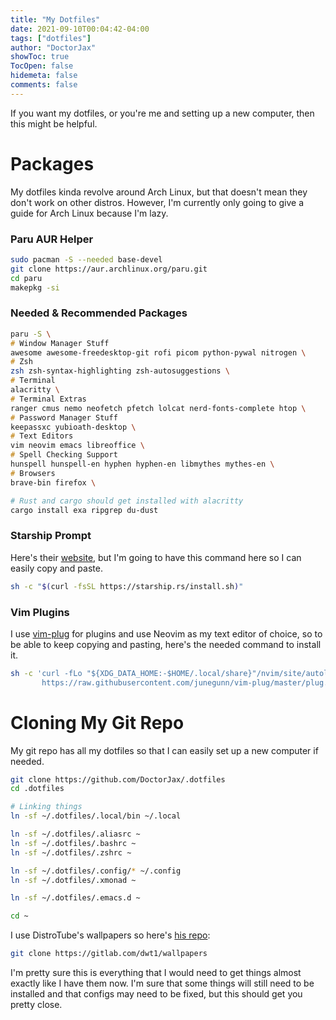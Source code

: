```yaml
---
title: "My Dotfiles"
date: 2021-09-10T00:04:42-04:00
tags: ["dotfiles"]
author: "DoctorJax"
showToc: true
TocOpen: false
hidemeta: false
comments: false
---
```

If you want my dotfiles, or you're me and setting up a new computer, then this might be helpful.

# Packages

My dotfiles kinda revolve around Arch Linux, but that doesn't mean they don't work on other distros. However, I'm currently only going to give a guide for Arch Linux because I'm lazy.

### Paru AUR Helper
```zsh
sudo pacman -S --needed base-devel
git clone https://aur.archlinux.org/paru.git
cd paru
makepkg -si
```
### Needed & Recommended Packages
```zsh
paru -S \
# Window Manager Stuff
awesome awesome-freedesktop-git rofi picom python-pywal nitrogen \
# Zsh
zsh zsh-syntax-highlighting zsh-autosuggestions \
# Terminal
alacritty \
# Terminal Extras
ranger cmus nemo neofetch pfetch lolcat nerd-fonts-complete htop \
# Password Manager Stuff
keepassxc yubioath-desktop \
# Text Editors
vim neovim emacs libreoffice \
# Spell Checking Support
hunspell hunspell-en hyphen hyphen-en libmythes mythes-en \
# Browsers
brave-bin firefox \

# Rust and cargo should get installed with alacritty
cargo install exa ripgrep du-dust
```

### Starship Prompt
Here's their [website](https://starship.rs/guide/), but I'm going to have this command here so I can easily copy and paste.
```zsh
sh -c "$(curl -fsSL https://starship.rs/install.sh)"
```

### Vim Plugins
I use [vim-plug](https://github.com/junegunn/vim-plug) for plugins and use Neovim as my text editor of choice, so to be able to keep copying and pasting, here's the needed command to install it.
```zsh
sh -c 'curl -fLo "${XDG_DATA_HOME:-$HOME/.local/share}"/nvim/site/autoload/plug.vim --create-dirs \
       https://raw.githubusercontent.com/junegunn/vim-plug/master/plug.vim'
```

# Cloning My Git Repo
My git repo has all my dotfiles so that I can easily set up a new computer if needed. 
```zsh
git clone https://github.com/DoctorJax/.dotfiles
cd .dotfiles

# Linking things
ln -sf ~/.dotfiles/.local/bin ~/.local

ln -sf ~/.dotfiles/.aliasrc ~
ln -sf ~/.dotfiles/.bashrc ~
ln -sf ~/.dotfiles/.zshrc ~

ln -sf ~/.dotfiles/.config/* ~/.config
ln -sf ~/.dotfiles/.xmonad ~

ln -sf ~/.dotfiles/.emacs.d ~

cd ~
```
I use DistroTube's wallpapers so here's [his repo](https://gitlab.com/dwt1/wallpapers):
```zsh
git clone https://gitlab.com/dwt1/wallpapers
```

I'm pretty sure this is everything that I would need to get things almost exactly like I have them now. I'm sure that some things will still need to be installed and that configs may need to be fixed, but this should get you pretty close.
